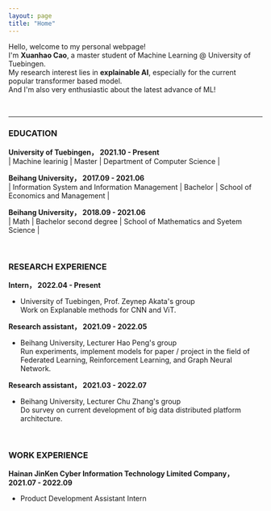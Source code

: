 ```yaml
---
layout: page
title: "Home"
---
```


Hello, welcome to my personal webpage!  
I'm **Xuanhao Cao**, a master student of Machine Learning @ University of Tuebingen.  
My research interest lies in **explainable AI**, especially for the current popular transformer based model.  
And I'm also very enthusiastic about the latest advance of ML!  

<br/>
<hr/>

### **EDUCATION**
**University of Tuebingen，      2021.10 - Present** <br/>
| Machine learinig | Master | Department of Computer Science |

**Beihang University，      2017.09 - 2021.06** <br/>
| Information System and Information Management | Bachelor | School of Economics and Management |

**Beihang University，      2018.09 - 2021.06** <br/>
| Math | Bachelor second degree | School of Mathematics and Syetem Science |

<br/>

### **RESEARCH EXPERIENCE**
**Intern，    2022.04 - Present**
* University of Tuebingen, Prof. Zeynep Akata's group     
Work on Explanable methods for CNN and ViT.

**Research assistant，    2021.09 - 2022.05**
* Beihang University, Lecturer Hao Peng's group    
Run experiments, implement models for paper / project in the field of Federated Learning, Reinforcement Learning, and Graph Neural Network.

**Research assistant，     2021.03 - 2022.07**
* Beihang University, Lecturer Chu Zhang's group <br/>
Do survey on current development of big data distributed platform architecture.

<br/>

### **WORK EXPERIENCE**
**Hainan JinKen Cyber Information Technology Limited Company，       2021.07 - 2022.09** <br/>
* Product Development Assistant Intern



